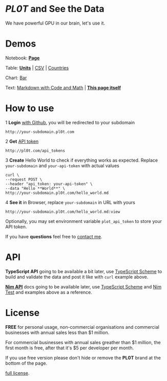 # *PL0T* and **See the Data**

We have powerful GPU in our brain, let's use it.

# Demos

Notebook:
  **[Page](http://files.pl0t.com/view/samples/page/page.yml:view)**

Table:
  **[Units](http://files.pl0t.com/view/samples/table/units.yml:view)** |
  [CSV](http://files.pl0t.com/view/samples/table/units.csv:view) |
  [Countries](http://files.pl0t.com/view/samples/table/countries.yml:view)

Chart:
  [Bar](http://files.pl0t.com/view/samples/chart/bar.yml:view)

Text:
  [Markdown with Code and Math](http://files.pl0t.com/view/samples/text/text.md:view) |
  **[This page itself](http://files.pl0t.com/view/samples/text/pl0t.md:view)**

# How to use

1 **Login** [with Github](http://pl0t.com/login), you will be redirected to your subdomain

    http://your-subdomain.pl0t.com

2 **Get** [API token](http://pl0t.com/api_tokens)

    http://pl0t.com/api_tokens

3 **Create** Hello World to check if everything works as expected. Replace `your-subdomain`
and `your-api-token` with actual values

    curl \
    --request POST \
    --header "api_token: your-api-token" \
    --data "Hello **World**" \
    http://your-subdomain.pl0t.com/hello_world.md

4 **See it** in Browser, replace `your-subdomain` in URL with yours

    http://your-subdomain.pl0t.com/hello_world.md:view

Optionally, you may set environment variable `plot_api_token` to store your API token.

If you have **questions** feel free to [contact me](https://github.com/al6x/pl0t/issues).

# API

**TypeScript API** going to be available a bit later, use
[TypeScript Scheme](https://github.com/al6x/pl0t/blob/main/files/view/schema/blocks.ts)
to build and validate the data and post it like with `curl` example above.

**[Nim API](https://github.com/al6x/pl0t/tree/main/api/nim)** docs going to be available later, use
[TypeScript Scheme](https://github.com/al6x/pl0t/blob/main/files/view/schema/blocks.ts) and
[Nim Test](https://github.com/al6x/pl0t/blob/main/api/nim/pl0t/test.nim) and
examples above as a reference.


# License

**FREE** for personal usage, non-commercial organisations and commercial businesses with annual
sales less than $1 million.

For commercial businesses with annual sales greather than $1 million, the first month is free,
after that it's $5 per developer per month.

If you use free version please don't hide or remove the **PL0T** brand at the bottom of the page.

[full license](https://github.com/al6x/pl0t/tree/main/license).